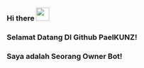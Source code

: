 ### Hi there <img src="https://raw.githubusercontent.com/MartinHeinz/MartinHeinz/master/wave.gif" width="30px">
### Selamat Datang DI Github PaelKUNZ!
### Saya adalah Seorang Owner Bot!

<!--
**paelkunz/PaelKUNZ** is a ✨ _special_ ✨ repository because its `README.md` (this file) appears on your GitHub profile.

Here are some ideas to get you started:

- 🔭 I’m currently working on ...
- 🌱 I’m currently learning ...
- 👯 I’m looking to collaborate on ...
- 🤔 I’m looking for help with ...
- 💬 Ask me about ...
- 📫 How to reach me: ...
- 😄 Pronouns: ...
- ⚡ Fun fact: ...
-->
